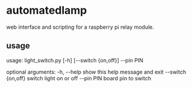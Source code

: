 # automatedlamp
web interface and scripting for a raspberry pi relay module.

## usage
usage: light_switch.py [-h] [--switch {on,off}] --pin PIN

optional arguments:
  -h, --help         show this help message and exit
  --switch {on,off}  switch light on or off
  --pin PIN          board pin to switch
